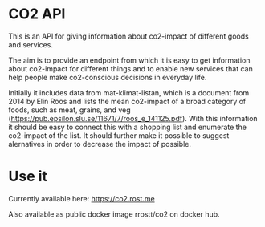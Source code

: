 # CO2 API

This is an API for giving information about co2-impact of different goods and services.

The aim is to provide an endpoint from which it is easy to get information about co2-impact for different things and to enable new services that can help people make co2-conscious decisions in everyday life.

Initially it includes data from mat-klimat-listan, which is a document from 2014 by Elin Röös and lists the mean co2-impact of a broad category of foods, such as meat, grains, and veg (https://pub.epsilon.slu.se/11671/7/roos_e_141125.pdf). With this information it should be easy to connect this with a shopping list and enumerate the co2-impact of the list. It should further make it possible to suggest alernatives in order to decrease the impact of possible.

# Use it

Currently available here: https://co2.rost.me

Also available as public docker image rrostt/co2 on docker hub.
